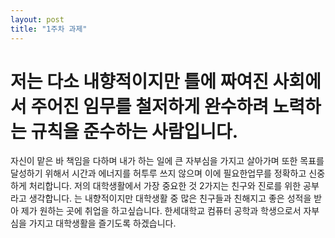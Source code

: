 ```yaml
---
layout: post
title: "1주차 과제"
---
```


# 저는 다소 내향적이지만 틀에 짜여진 사회에서 주어진 임무를 철저하게 완수하려 노력하는 규칙을 준수하는 사람입니다. 
자신이 맡은 바 책임을 다하며 내가 하는 일에 큰 자부심을 가지고 살아가며 또한 목표를 달성하기 위해서 시간과 에너지를
허투루 쓰지 않으며 이에 필요한업무를 정확하고 신중하게 처리합니다. 저의 대학생활에서 가장 중요한 것 2가지는 친구와
진로를 위한 공부라고 생각합니다. 는 내향적이지만 대학생활 중 많은 친구들과 친해지고 좋은 성적을 받아 제가 원하는 곳에
취업을 하고싶습니다. 한세대학교 컴퓨터 공학과 학생으로서 자부심을 가지고 대학생활을 즐기도록 하겠습니다.

